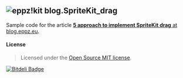 ## ![eppz!kit](http://eppz.eu/beacons/eppz!.png) blog.SpriteKit_drag

Sample code for the article [**5 approach to implement SpriteKit drag** at blog.eppz.eu](http://eppz.eu/blog/spritekit-drag/).

#### License
> Licensed under the [Open Source MIT license](http://en.wikipedia.org/wiki/MIT_License).


[![Bitdeli Badge](https://d2weczhvl823v0.cloudfront.net/eppz/blog.spritekit_drag/trend.png)](https://bitdeli.com/free "Bitdeli Badge")

